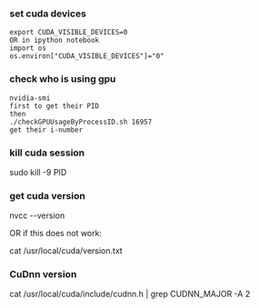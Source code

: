 ### set cuda devices
```
export CUDA_VISIBLE_DEVICES=0
OR in ipython notebook
import os
os.environ["CUDA_VISIBLE_DEVICES"]="0"
```

### check who is using gpu
```
nvidia-smi 
first to get their PID
then
./checkGPUUsageByProcessID.sh 16957
get their i-number
```

### kill cuda session
sudo kill -9 PID

### get cuda version
nvcc --version

OR if this does not work:

cat /usr/local/cuda/version.txt

### CuDnn version
cat /usr/local/cuda/include/cudnn.h | grep CUDNN_MAJOR -A 2

